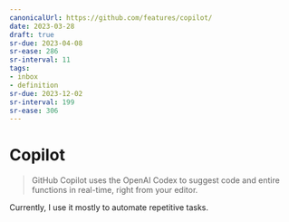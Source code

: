 ```yaml
---
canonicalUrl: https://github.com/features/copilot/
date: 2023-03-28
draft: true
sr-due: 2023-04-08
sr-ease: 286
sr-interval: 11
tags:
- inbox
- definition
sr-due: 2023-12-02
sr-interval: 199
sr-ease: 306
---
```


# Copilot

> GitHub Copilot uses the OpenAI Codex to suggest code and entire functions in
> real-time, right from your editor.

Currently, I use it mostly to automate repetitive tasks.
